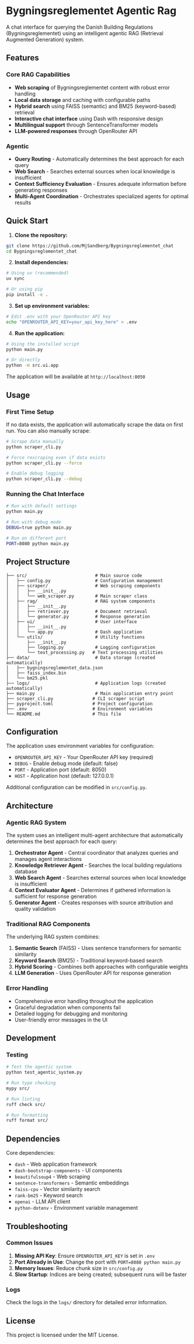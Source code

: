 # Bygningsreglementet Agentic Rag

A chat interface for querying the Danish Building Regulations (Bygningsreglementet) using an intelligent agentic RAG (Retrieval Augmented Generation) system.

## Features

### Core RAG Capabilities
- **Web scraping** of Bygningsreglementet content with robust error handling
- **Local data storage** and caching with configurable paths
- **Hybrid search** using FAISS (semantic) and BM25 (keyword-based) retrieval
- **Interactive chat interface** using Dash with responsive design
- **Multilingual support** through SentenceTransformer models
- **LLM-powered responses** through OpenRouter API

### Agentic
- **Query Routing** - Automatically determines the best approach for each query
- **Web Search** - Searches external sources when local knowledge is insufficient
- **Context Sufficiency Evaluation** - Ensures adequate information before generating responses
- **Multi-Agent Coordination** - Orchestrates specialized agents for optimal results


## Quick Start

1. **Clone the repository:**
```bash
git clone https://github.com/MjSandberg/Bygningsreglementet_chat
cd Bygningsreglementet_chat
```

2. **Install dependencies:**
```bash
# Using uv (recommended)
uv sync

# Or using pip
pip install -e .
```

3. **Set up environment variables:**
```bash
# Edit .env with your OpenRouter API key
echo "OPENROUTER_API_KEY=your_api_key_here" > .env
```

4. **Run the application:**
```bash
# Using the installed script
python main.py

# Or directly
python -m src.ui.app
```

The application will be available at `http://localhost:8050`

## Usage

### First Time Setup

If no data exists, the application will automatically scrape the data on first run. You can also manually scrape:

```bash
# Scrape data manually
python scraper_cli.py

# Force rescraping even if data exists
python scraper_cli.py --force

# Enable debug logging
python scraper_cli.py --debug
```

### Running the Chat Interface

```bash
# Run with default settings
python main.py

# Run with debug mode
DEBUG=true python main.py

# Run on different port
PORT=8080 python main.py
```

## Project Structure

```
├── src/                          # Main source code
│   ├── config.py                 # Configuration management
│   ├── scraper/                  # Web scraping components
│   │   ├── __init__.py
│   │   └── web_scraper.py        # Main scraper class
│   ├── rag/                      # RAG system components
│   │   ├── __init__.py
│   │   ├── retriever.py          # Document retrieval
│   │   └── generator.py          # Response generation
│   ├── ui/                       # User interface
│   │   ├── __init__.py
│   │   └── app.py                # Dash application
│   └── utils/                    # Utility functions
│       ├── __init__.py
│       ├── logging.py            # Logging configuration
│       └── text_processing.py   # Text processing utilities
├── data/                         # Data storage (created automatically)
│   ├── bygningsreglementet_data.json
│   ├── faiss_index.bin
│   └── bm25.pkl
├── logs/                         # Application logs (created automatically)
├── main.py                       # Main application entry point
├── scraper_cli.py               # CLI scraper script
├── pyproject.toml               # Project configuration
├── .env                         # Environment variables
└── README.md                    # This file
```

## Configuration

The application uses environment variables for configuration:

- `OPENROUTER_API_KEY` - Your OpenRouter API key (required)
- `DEBUG` - Enable debug mode (default: false)
- `PORT` - Application port (default: 8050)
- `HOST` - Application host (default: 127.0.0.1)

Additional configuration can be modified in `src/config.py`.

## Architecture

### Agentic RAG System

The system uses an intelligent multi-agent architecture that automatically determines the best approach for each query:

1. **Orchestrator Agent** - Central coordinator that analyzes queries and manages agent interactions
2. **Knowledge Retriever Agent** - Searches the local building regulations database
3. **Web Search Agent** - Searches external sources when local knowledge is insufficient
4. **Context Evaluator Agent** - Determines if gathered information is sufficient for response generation
5. **Generator Agent** - Creates responses with source attribution and quality validation

### Traditional RAG Components

The underlying RAG system combines:

1. **Semantic Search** (FAISS) - Uses sentence transformers for semantic similarity
2. **Keyword Search** (BM25) - Traditional keyword-based search
3. **Hybrid Scoring** - Combines both approaches with configurable weights
4. **LLM Generation** - Uses OpenRouter API for response generation

### Error Handling

- Comprehensive error handling throughout the application
- Graceful degradation when components fail
- Detailed logging for debugging and monitoring
- User-friendly error messages in the UI

## Development

### Testing

```bash
# Test the agentic system
python test_agentic_system.py

# Run type checking
mypy src/

# Run linting
ruff check src/

# Run formatting
ruff format src/
```

## Dependencies

Core dependencies:
- `dash` - Web application framework
- `dash-bootstrap-components` - UI components
- `beautifulsoup4` - Web scraping
- `sentence-transformers` - Semantic embeddings
- `faiss-cpu` - Vector similarity search
- `rank-bm25` - Keyword search
- `openai` - LLM API client
- `python-dotenv` - Environment variable management

## Troubleshooting

### Common Issues

1. **Missing API Key**: Ensure `OPENROUTER_API_KEY` is set in `.env`
2. **Port Already in Use**: Change the port with `PORT=8080 python main.py`
3. **Memory Issues**: Reduce chunk size in `src/config.py`
4. **Slow Startup**: Indices are being created; subsequent runs will be faster

### Logs

Check the logs in the `logs/` directory for detailed error information.

## License

This project is licensed under the MIT License.
